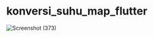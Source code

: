 # konversi_suhu_map_flutter
![Screenshot (373)](https://user-images.githubusercontent.com/89893468/157605578-c9a75d53-0e4c-4979-8de4-f42144f7a215.png)

